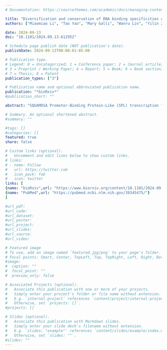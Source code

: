 ```yaml
---
# Documentation: https://sourcethemes.com/academic/docs/managing-content/

title: "Diversification and conservation of DNA binding specificities of SPL family of transcription factors"
authors: ["Miaomiao Li", "Tao Yao", "Mary Galli", "Wanru Lin", "Yilin Zhou", "Jin-Gui Chen", "Andrea Gallavotti", "**Shao&hyphen;shan Carol Huang**"]

date: 2024-09-13
doi: "10.1101/2024.09.13.612952"

# Schedule page publish date (NOT publication's date).
publishDate: 2024-09-13T00:00:01-05:00

# Publication type.
# Legend: 0 = Uncategorized; 1 = Conference paper; 2 = Journal article;
# 3 = Preprint / Working Paper; 4 = Report; 5 = Book; 6 = Book section;
# 7 = Thesis; 8 = Patent
publication_types: ["3"]

# Publication name and optional abbreviated publication name.
publication: "*bioRxiv*"
#publication_short: ""

abstract: "SQUAMOSA Promoter-Binding Protein-Like (SPL) transcription factors play vital roles in plant development and stress responses. In this study, we report a comprehensive DNA Affinity Purification sequencing (DAP-seq) analysis for 14 of the 16 SPL transcription factors in Arabidopsis thaliana , providing valuable insights into their DNA-binding specificities. We performed Gene Ontology (GO) analysis of the target genes to reveal their convergent and diverse biological functions among SPL family proteins. Comparative analysis between the paralogs AtSPL9 and AtSPL15 revealed differences in their binding motifs, suggesting divergent regulatory functions. Additionally, we expanded our investigation to homologs of AtSPL9/15 in Zea mays (ZmSBP8/30) and Triticum aestivum (TaSPL7/13), identifying conserved and unique DNA-binding patterns across species. These findings provide key resources for understanding the molecular mechanisms of SPL transcription factors in regulating plant development and evolution across different species."

# Summary. An optional shortened abstract.
#summary: ""

#tags: []
#categories: []
featured: true
share: false

# Custom links (optional).
#   Uncomment and edit lines below to show custom links.
# links:
# - name: Follow
#   url: https://twitter.com
#   icon_pack: fab
#   icon: twitter
links: [
{name: "bioRxiv",url: "https://www.biorxiv.org/content/10.1101/2024.09.13.612952v2"},
{name: "PubMed",url: "https://pubmed.ncbi.nlm.nih.gov/39345475/"}
]

#url_pdf:
#url_code:
#url_dataset:
#url_poster:
#url_project:
#url_slides:
#url_source:
#url_video:

# Featured image
# To use, add an image named `featured.jpg/png` to your page's folder. 
# Focal points: Smart, Center, TopLeft, Top, TopRight, Left, Right, BottomLeft, Bottom, BottomRight.
#image:
#  caption: ""
#  focal_point: ""
#  preview_only: false

# Associated Projects (optional).
#   Associate this publication with one or more of your projects.
#   Simply enter your project's folder or file name without extension.
#   E.g. `internal-project` references `content/project/internal-project/index.md`.
#   Otherwise, set `projects: []`.
#projects: []

# Slides (optional).
#   Associate this publication with Markdown slides.
#   Simply enter your slide deck's filename without extension.
#   E.g. `slides: "example"` references `content/slides/example/index.md`.
#   Otherwise, set `slides: ""`.
#slides: ""
---
```

